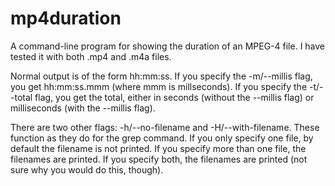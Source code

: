 # mp4duration

A command-line program for showing the duration of an MPEG-4 file.  I have
tested it with both .mp4 and .m4a files.

Normal output is of the form hh:mm:ss.  If you specify the -m/--millis flag,
you get hh:mm:ss.mmm (where mmm is millseconds).  If you specify the -t/--total
flag, you get the total, either in seconds (without the --millis flag) or milliseconds
(with the --millis flag).

There are two other flags: -h/--no-filename and -H/--with-filename.  These function
as they do for the grep command.  If you only specify one file, by default the filename
is not printed.  If you specify more than one file, the filenames are printed.  If you
specify both, the filenames are printed (not sure why you would do this, though).
